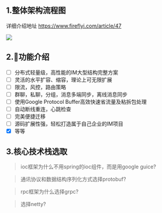 
## 1.整体架构流程图
详细介绍地址
https://www.fireflyi.com/article/47

<img src="https://blogstatic.fireflyi.com/oneblog/gerant.svg">

## 2.📘功能介绍
* [ ] 分布式轻量级，高性能的IM大型结构完整方案
* [ ] 灵活的水平扩容、缩容，理论上可无限扩展
* [ ] 限流，风控，路由策略
* [ ] 群聊，私聊，分组，消息多端同步，离线消息同步
* [ ] 使用Google Protocol Buffer高效快速省流量及粘拆包处理
* [ ] 自动断线重连，心跳检查
* [ ] 完美便捷迁移
* [ ] 源码扩展性强，轻松打造属于自己企业的IM项目
* [x] 等等

## 3.核心技术栈选取

> ioc框架为什么不用spring的ioc组件，而是用google guice?

> 通讯协议和数据结构序列化方式选择protobuf?

> rpc框架为什么选择grpc?

> 选择netty?

